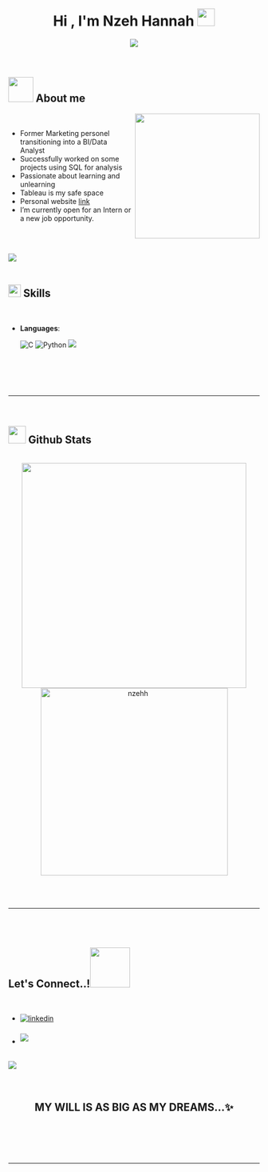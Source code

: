 <h1 align="center"><b>Hi , I'm Nzeh Hannah </b><img src="https://media.giphy.com/media/hvRJCLFzcasrR4ia7z/giphy.gif" width="35"></h1>
<!--  -->
<p align="center">
  <a href="https://github.com/DenverCoder1/readme-typing-svg"><img src="https://readme-typing-svg.herokuapp.com?font=Time+New+Roman&color=cyan&size=25&center=true&vCenter=true&width=600&height=100&lines=I'm+a+Data+Analyst,;++;SQL+Enthausiat..&hearts;++Python+Newbie,;former+Marketing+Officer,;++Active+Learner/Researcher,;Love+to+learn+new+stuffs..<3"></a>
</p>


<br>



	
## <picture><img src = "https://github.com/nzehh/nzehh/raw/main/assets/mdImages/about_me.gif" width = 50px></picture> **About me**

<picture> <img align="right" src="https://github.com/nzehh/nzehh/raw/main/assets/mdImages/Right_Side.gif" width = 250px></picture>

<br>

- Former Marketing personel transitioning into a BI/Data Analyst
- Successfully worked on some projects using SQL for analysis
- Passionate about learning and unlearning
- Tableau is my safe space 
- Personal website [link](https://github.com/nzehh/HANNAH.BIANALYST.github.IO)
- I’m currently open for an Intern or a new job opportunity.

<br><br>

<img src="https://user-images.githubusercontent.com/73097560/115834477-dbab4500-a447-11eb-908a-139a6edaec5c.gif"><br><br>

## <img src="https://media2.giphy.com/media/QssGEmpkyEOhBCb7e1/giphy.gif?cid=ecf05e47a0n3gi1bfqntqmob8g9aid1oyj2wr3ds3mg700bl&rid=giphy.gif" width ="25"><b> Skills</b>
<br>

<p align="center">

- **Languages**:
    
    ![C](https://img.shields.io/badge/mysql-blue)
    ![Python](https://img.shields.io/badge/Python%20-%2314354C.svg?style=for-the-badge&logo=python&logoColor=white)
     ![](https://img.shields.io/badge/SMSS-blue)


<br>   

</p>

<br>
<br>

-----

<br>


## <img src="https://media.giphy.com/media/iY8CRBdQXODJSCERIr/giphy.gif" width="35"><b> Github Stats </b>
<br>

<div align="center">

<a href="https://https://github.com/nzehh/">
  <img src="https://github-readme-stats.vercel.app/api?username=nzehh&include_all_commits=true&count_private=true&show_icons=true&line_height=20&title_color=7A7ADB&icon_color=2234AE&text_color=D3D3D3&bg_color=0,000000,130F40" width="450"/>
  <img src="https://github-readme-stats.vercel.app/api/top-langs?username=nzehh&show_icons=true&locale=en&layout=compact&line_height=20&title_color=7A7ADB&icon_color=2234AE&text_color=D3D3D3&bg_color=0,000000,130F40" width="375"  alt="nzehh"/>

</a>
</div>

<br>
<br>
<br>

-----

<br>
<br>

## <b> Let's Connect..!</b><img src="https://github.com/nzehh/raw/main/assets/mdImages/handshake.gif" width ="80">
<br>
<div align='left'>

<ul>

<li>
<a href="https://www.linkedin.com/in/hannah-nzeh-b734ab147" target="_blank">
<img src="https://img.shields.io/badge/linkedin:  Hannah-%2300acee.svg?color=405DE6&style=for-the-badge&logo=linkedin&logoColor=white" alt=linkedin style="margin-bottom: 5px;"/>
</a>
</li>
<br>
<li>
<a href="mailto:Hannahnzeh46@gmail.com" target="_blank">
<img src="https://img.shields.io/badge/gmail:  Hannahnzeh-%23EA4335.svg?style=for-the-badge&logo=gmail&logoColor=white" t=mail style="margin-bottom: 5px;" />
</a>
</li>
	
</ul>
</div>

<br>
<img src="https://user-images.githubusercontent.com/73097560/115834477-dbab4500-a447-11eb-908a-139a6edaec5c.gif">
<br>
<br>
<br>

<div align='center'>

## <b>MY WILL IS AS BIG AS MY DREAMS...✨</b>

</div>
<br>
<br>
<br>
<br>

---

<br>
